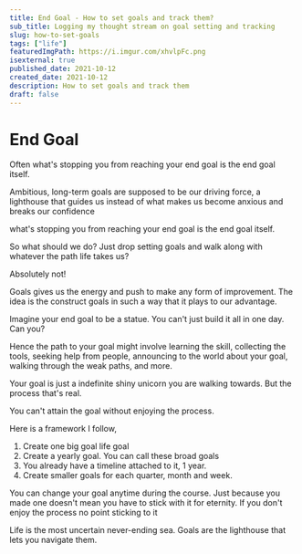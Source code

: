 ```yaml
---
title: End Goal - How to set goals and track them?
sub_title: Logging my thought stream on goal setting and tracking
slug: how-to-set-goals
tags: ["life"]
featuredImgPath: https://i.imgur.com/xhvlpFc.png
isexternal: true
published_date: 2021-10-12
created_date: 2021-10-12
description: How to set goals and track them
draft: false
---
```

# End Goal

Often what's stopping you from reaching your end goal is the end goal itself.

Ambitious, long-term goals are supposed to be our driving force, a lighthouse that guides us instead of what makes us become anxious and breaks our confidence

what's stopping you from reaching your end goal is the end goal itself.

So what should we do? Just drop setting goals and walk along with whatever the path life takes us? 

Absolutely not!

Goals gives us the energy and push to make any form of improvement. The idea is the construct goals in such a way that it plays to our advantage.

Imagine your end goal to be a statue. You can't just build it all in one day. Can you?

Hence the path to your goal might involve learning the skill, collecting the tools, seeking help from people, announcing to the world about your goal, walking through the weak paths, and more.

Your goal is just a indefinite shiny unicorn you are walking towards. But the process that's real.

You can't attain the goal without enjoying the process.

Here is a framework I follow,

1. Create one big goal life goal
2. Create a yearly goal. You can call these broad goals
3. You already have a timeline attached to it, 1 year.
4. Create smaller goals for each quarter, month and week. 

You can change your goal anytime during the course. Just because you made one doesn't mean you have to stick with it for eternity. If you don't enjoy the process no point sticking to it

Life is the most uncertain never-ending sea. Goals are the lighthouse that lets you navigate them.